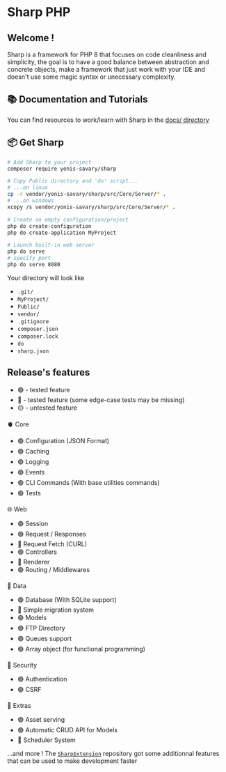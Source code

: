 # Sharp PHP

## Welcome !

Sharp is a framework for PHP 8 that focuses on code cleanliness and simplicity, the goal is to have a good balance between abstraction and concrete objects, make a framework that just work with your IDE and doesn't use some magic syntax or unecessary complexity.

## 📚 Documentation and Tutorials

You can find resources to work/learn with Sharp in the [docs/ directory](./docs/README.md)

## 📦 Get Sharp

```bash
# Add Sharp to your project
composer require yonis-savary/sharp

# Copy Public directory and 'do' script...
# ...on linux
cp -r vendor/yonis-savary/sharp/src/Core/Server/* .
# ...on windows
xcopy /s vendor/yonis-savary/sharp/src/Core/Server/* .

# Create an empty configuration/project
php do create-configuration
php do create-application MyProject

# Launch built-in web server
php do serve
# specify port
php do serve 8080
```

Your directory will look like
- `.git/`
- `MyProject/`
- `Public/`
- `vendor/`
- `.gitignore`
- `composer.json`
- `composer.lock`
- `do`
- `sharp.json`


## Release's features

- 🟢 - tested feature
- 🔵 - tested feature (some edge-case tests may be missing)
- 🟡 - untested feature

🫀 Core
- 🟢 Configuration (JSON Format)
- 🟢 Caching
- 🟢 Logging
- 🟢 Events
- 🟢 CLI Commands (With base utilities commands)
- 🟢 Tests

🌐 Web
- 🟢 Session
- 🟢 Request / Responses
- 🔵 Request Fetch (CURL)
- 🟢 Controllers
- 🔵 Renderer
- 🟢 Routing / Middlewares

📁 Data
- 🟢 Database (With SQLite support)
- 🔵 Simple migration system
- 🟢 Models
- 🟢 FTP Directory
- 🟢 Queues support
- 🟢 Array object (for functional programming)

🔐 Security
- 🟢 Authentication
- 🟢 CSRF

🚀 Extras
- 🟢 Asset serving
- 🟢 Automatic CRUD API for Models
- 🔵 Scheduler System

...and more ! The [`SharpExtension`](https://github.com/yonis-savary/sharp-extensions) repository got some additionnal features that can be used to make development faster